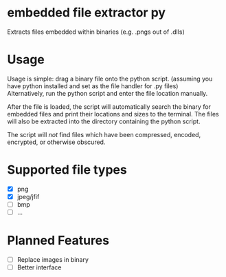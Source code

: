 # embedded file extractor py
 Extracts files embedded within binaries (e.g. .pngs out of .dlls)

# Usage
 Usage is simple: drag a binary file onto the python script. (assuming you have python installed and set as the file handler for .py files)  
 Alternatively, run the python script and enter the file location manually.

 After the file is loaded, the script will automatically search the binary for embedded files and print their locations and sizes to the terminal. The files will also be extracted into the directory containing the python script.

 The script will *not* find files which have been compressed, encoded, encrypted, or otherwise obscured.

# Supported file types
 - [x] png  
 - [x] jpeg/jfif
 - [ ] bmp
 - [ ] ...

# Planned Features
 - [ ] Replace images in binary
 - [ ] Better interface

